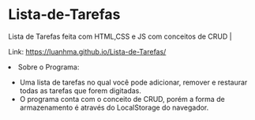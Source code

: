 # Lista-de-Tarefas
Lista de Tarefas feita com HTML,CSS e JS com conceitos de CRUD |

Link: https://luanhma.github.io/Lista-de-Tarefas/


<li>Sobre o Programa:</li>

- Uma lista de tarefas no qual você pode adicionar, remover e restaurar todas as tarefas que forem digitadas.
- O programa conta com o conceito de CRUD, porém a forma de armazenamento é através do LocalStorage do navegador.

